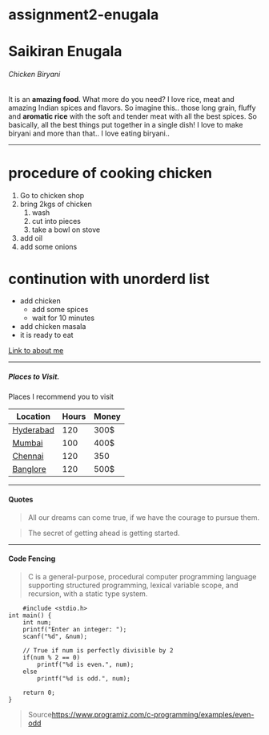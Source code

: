 # assignment2-enugala

# Saikiran Enugala #

###### Chicken Biryani ######

It is an **amazing food**. What more do you need? I love rice, meat and amazing Indian spices and flavors. So imagine this.. those long grain, fluffy and **aromatic rice** with the soft and tender meat with all the best spices. So basically, all the best things put together in a single dish!
I love to make biryani and more than that.. I love eating biryani..

***

# procedure of cooking chicken
1. Go to chicken shop
2. bring 2kgs of chicken
    1. wash 
    2. cut into pieces
    3. take a bowl on stove
1. add oil
2. add some onions
# continution with unorderd list
* add chicken 
    * add some spices
    * wait for 10 minutes
* add chicken masala
* it is ready to eat


[Link to about me ](AboutMe.md)

***

##### Places to Visit.

Places I recommend you to visit

| Location | Hours | Money|
|----------|-------|------|
| [Hyderabad](/images/hyderabad.jpg)| 120   | 300$ |
| [Mumbai](/images/mumbai.jpg)   | 100   | 400$ |
| [Chennai](/images/chennai.jpg)  | 120   | 350  |
| [Banglore](/images/banglore.jpg) | 120   | 500$ |

***

#### Quotes

> All our dreams can come true, if we have the courage to pursue them.

> The secret of getting ahead is getting started.

***


#### Code Fencing 

> C is a general-purpose, procedural computer programming language supporting structured programming, lexical variable scope, and recursion, with a static type system.

```
    #include <stdio.h>
int main() {
    int num;
    printf("Enter an integer: ");
    scanf("%d", &num);

    // True if num is perfectly divisible by 2
    if(num % 2 == 0)
        printf("%d is even.", num);
    else
        printf("%d is odd.", num);
    
    return 0;
}
```

> Source<https://www.programiz.com/c-programming/examples/even-odd>




